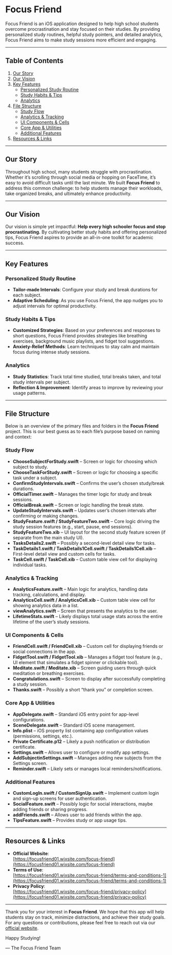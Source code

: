 # Focus Friend

Focus Friend is an iOS application designed to help high school students overcome procrastination and stay focused on their studies. By providing personalized study routines, helpful study pointers, and detailed analytics, Focus Friend aims to make study sessions more efficient and engaging.

---

## Table of Contents

1. [Our Story](#our-story)  
2. [Our Vision](#our-vision)  
3. [Key Features](#key-features)  
   - [Personalized Study Routine](#personalized-study-routine)  
   - [Study Habits & Tips](#study-habits--tips)  
   - [Analytics](#analytics)  
4. [File Structure](#file-structure)  
   - [Study Flow](#study-flow)  
   - [Analytics & Tracking](#analytics--tracking)  
   - [UI Components & Cells](#ui-components--cells)  
   - [Core App & Utilities](#core-app--utilities)  
   - [Additional Features](#additional-features)  
5. [Resources & Links](#resources--links)

---

## Our Story

Throughout high school, many students struggle with procrastination. Whether it’s scrolling through social media or hopping on FaceTime, it’s easy to avoid difficult tasks until the last minute. We built **Focus Friend** to address this common challenge: to help students manage their workloads, take organized breaks, and ultimately enhance productivity.

---

## Our Vision

Our vision is simple yet impactful: **Help every high schooler focus and stop procrastinating.** By cultivating better study habits and offering personalized tips, Focus Friend aspires to provide an all-in-one toolkit for academic success.

---

## Key Features

### Personalized Study Routine
- **Tailor-made Intervals**: Configure your study and break durations for each subject.  
- **Adaptive Scheduling**: As you use Focus Friend, the app nudges you to adjust intervals for optimal productivity.  

### Study Habits & Tips
- **Customized Strategies**: Based on your preferences and responses to short questions, Focus Friend provides strategies like breathing exercises, background music playlists, and fidget tool suggestions.  
- **Anxiety-Relief Methods**: Learn techniques to stay calm and maintain focus during intense study sessions.  

### Analytics
- **Study Statistics**: Track total time studied, total breaks taken, and total study intervals per subject.  
- **Reflection & Improvement**: Identify areas to improve by reviewing your usage patterns.  

---

## File Structure

Below is an overview of the primary files and folders in the **Focus Friend** project. This is our best guess as to each file’s purpose based on naming and context:

### Study Flow
- **ChooseSubjectForStudy.swift** – Screen or logic for choosing which subject to study.  
- **ChooseTaskForStudy.swift** – Screen or logic for choosing a specific task under a subject.  
- **ConfirmStudyIntervals.swift** – Confirms the user’s chosen study/break durations.  
- **OfficialTimer.swift** – Manages the timer logic for study and break sessions.  
- **OfficialBreak.swift** – Screen or logic handling the break state.  
- **UpdateStudyIntervals.swift** – Updates user’s chosen intervals after confirming or making changes.  
- **StudyFeature.swift / StudyFeatureTwo.swift** – Core logic driving the study session features (e.g., start, pause, end sessions).  
- **StudyFeatureTwo.xib** – UI layout for the second study feature screen (if separate from the main study UI).  
- **TasksDetails2.swift** – Possibly a second-level detail view for tasks.  
- **TaskDetails1.swift / TaskDetails1Cell.swift / TaskDetails1Cell.xib** – First-level detail view and custom cells for tasks.  
- **TaskCell.swift / TaskCell.xib** – Custom table view cell for displaying individual tasks.  

### Analytics & Tracking
- **AnalyticsFeature.swift** – Main logic for analytics, handling data tracking, calculations, and display.  
- **AnalyticsCell.swift / AnalyticsCell.xib** – Custom table view cell for showing analytics data in a list.  
- **viewAnalytics.swift** – Screen that presents the analytics to the user.  
- **LifetimeStats.swift** – Likely displays total usage stats across the entire lifetime of the user’s study sessions.

### UI Components & Cells
- **FriendCell.swift / FriendCell.xib** – Custom cell for displaying friends or social connections in the app.  
- **FidgetTool.swift / FidgetTool.xib** – Manages a fidget tool feature (e.g., UI element that simulates a fidget spinner or clickable tool).  
- **Meditate.swift / Meditate.xib** – Screen guiding users through quick meditation or breathing exercises.  
- **Congratulations.swift** – Screen to display after successfully completing a study session.  
- **Thanks.swift** – Possibly a short “thank you” or completion screen.  

### Core App & Utilities
- **AppDelegate.swift** – Standard iOS entry point for app-level configurations.  
- **SceneDelegate.swift** – Standard iOS scene management.  
- **Info.plist** – iOS property list containing app configuration values (permissions, settings, etc.).  
- **Private Certificate.p12** – Likely a push notification or distribution certificate.  
- **Settings.swift** – Allows user to configure or modify app settings.  
- **AddSubjectinSettings.swift** – Manages adding new subjects from the Settings screen.  
- **Reminder.swift** – Likely sets or manages local reminders/notifications.

### Additional Features
- **CustomLogIn.swift / CustomSignUp.swift** – Implement custom login and sign-up screens for user authentication.  
- **SocialFeature.swift** – Possibly logic for social interactions, maybe adding friends or sharing progress.  
- **addFriends.swift** – Allows user to add friends within the app.  
- **TipsFeature.swift** – Provides study or app usage tips.  

---

## Resources & Links

- **Official Website**:  
  [https://focusfriend01.wixsite.com/focus-friend](https://focusfriend01.wixsite.com/focus-friend)  
- **Terms of Use**:  
  [https://focusfriend01.wixsite.com/focus-friend/terms-and-conditions-1](https://focusfriend01.wixsite.com/focus-friend/terms-and-conditions-1)  
- **Privacy Policy**:  
  [https://focusfriend01.wixsite.com/focus-friend/privacy-policy](https://focusfriend01.wixsite.com/focus-friend/privacy-policy)  

---

Thank you for your interest in **Focus Friend**. We hope that this app will help students stay on track, minimize distractions, and achieve their study goals. For any questions or contributions, please feel free to reach out via our [official website](https://focusfriend01.wixsite.com/focus-friend).

Happy Studying!

— The Focus Friend Team
